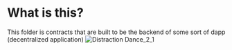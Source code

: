 # What is this? 
This folder is contracts that are built to be the backend of some sort of dapp (decentralized application)
![Distraction Dance_2_1](https://user-images.githubusercontent.com/91562887/167346007-78d0361c-a7c1-49ca-ab89-935fdc0c1714.gif)
